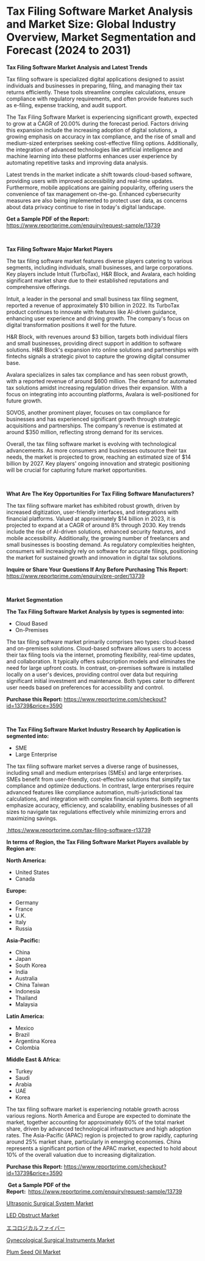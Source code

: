 <p><h1>Tax Filing Software Market Analysis and Market Size: Global Industry Overview, Market Segmentation and Forecast (2024 to 2031)</h1></p><p><strong>Tax Filing Software Market Analysis and Latest Trends</strong></p>
<p><p>Tax filing software is specialized digital applications designed to assist individuals and businesses in preparing, filing, and managing their tax returns efficiently. These tools streamline complex calculations, ensure compliance with regulatory requirements, and often provide features such as e-filing, expense tracking, and audit support. </p><p>The Tax Filing Software Market is experiencing significant growth, expected to grow at a CAGR of 20.00% during the forecast period. Factors driving this expansion include the increasing adoption of digital solutions, a growing emphasis on accuracy in tax compliance, and the rise of small and medium-sized enterprises seeking cost-effective filing options. Additionally, the integration of advanced technologies like artificial intelligence and machine learning into these platforms enhances user experience by automating repetitive tasks and improving data analysis.</p><p>Latest trends in the market indicate a shift towards cloud-based software, providing users with improved accessibility and real-time updates. Furthermore, mobile applications are gaining popularity, offering users the convenience of tax management on-the-go. Enhanced cybersecurity measures are also being implemented to protect user data, as concerns about data privacy continue to rise in today's digital landscape.</p></p>
<p><strong>Get a Sample PDF of the Report:&nbsp;</strong> <a href="https://www.reportprime.com/enquiry/request-sample/13739">https://www.reportprime.com/enquiry/request-sample/13739</a></p>
<p>&nbsp;</p>
<p><strong>Tax Filing Software Major Market Players</strong></p>
<p><p>The tax filing software market features diverse players catering to various segments, including individuals, small businesses, and large corporations. Key players include Intuit (TurboTax), H&R Block, and Avalara, each holding significant market share due to their established reputations and comprehensive offerings.</p><p>Intuit, a leader in the personal and small business tax filing segment, reported a revenue of approximately $10 billion in 2022. Its TurboTax product continues to innovate with features like AI-driven guidance, enhancing user experience and driving growth. The company's focus on digital transformation positions it well for the future.</p><p>H&R Block, with revenues around $3 billion, targets both individual filers and small businesses, providing direct support in addition to software solutions. H&R Block's expansion into online solutions and partnerships with fintechs signals a strategic pivot to capture the growing digital consumer base.</p><p>Avalara specializes in sales tax compliance and has seen robust growth, with a reported revenue of around $600 million. The demand for automated tax solutions amidst increasing regulation drives their expansion. With a focus on integrating into accounting platforms, Avalara is well-positioned for future growth.</p><p>SOVOS, another prominent player, focuses on tax compliance for businesses and has experienced significant growth through strategic acquisitions and partnerships. The company's revenue is estimated at around $350 million, reflecting strong demand for its services.</p><p>Overall, the tax filing software market is evolving with technological advancements. As more consumers and businesses outsource their tax needs, the market is projected to grow, reaching an estimated size of $14 billion by 2027. Key players' ongoing innovation and strategic positioning will be crucial for capturing future market opportunities.</p></p>
<p>&nbsp;</p>
<p><strong>What Are The Key Opportunities For Tax Filing Software Manufacturers?</strong></p>
<p><p>The tax filing software market has exhibited robust growth, driven by increased digitization, user-friendly interfaces, and integrations with financial platforms. Valued at approximately $14 billion in 2023, it is projected to expand at a CAGR of around 8% through 2030. Key trends include the rise of AI-driven solutions, enhanced security features, and mobile accessibility. Additionally, the growing number of freelancers and small businesses is boosting demand. As regulatory complexities heighten, consumers will increasingly rely on software for accurate filings, positioning the market for sustained growth and innovation in digital tax solutions.</p></p>
<p><strong>Inquire or Share Your Questions If Any Before Purchasing This Report:</strong> <a href="https://www.reportprime.com/enquiry/pre-order/13739">https://www.reportprime.com/enquiry/pre-order/13739</a></p>
<p>&nbsp;</p>
<p><strong>Market Segmentation</strong></p>
<p><strong>The Tax Filing Software Market Analysis by types is segmented into:</strong></p>
<p><ul><li>Cloud Based</li><li>On-Premises</li></ul></p>
<p><p>The tax filing software market primarily comprises two types: cloud-based and on-premises solutions. Cloud-based software allows users to access their tax filing tools via the internet, promoting flexibility, real-time updates, and collaboration. It typically offers subscription models and eliminates the need for large upfront costs. In contrast, on-premises software is installed locally on a user's devices, providing control over data but requiring significant initial investment and maintenance. Both types cater to different user needs based on preferences for accessibility and control.</p></p>
<p><strong>Purchase this Report:&nbsp;</strong><a href="https://www.reportprime.com/checkout?id=13739&price=3590">https://www.reportprime.com/checkout?id=13739&price=3590</a></p>
<p>&nbsp;</p>
<p><strong>The Tax Filing Software Market Industry Research by Application is segmented into:</strong></p>
<p><ul><li>SME</li><li>Large Enterprise</li></ul></p>
<p><p>The tax filing software market serves a diverse range of businesses, including small and medium enterprises (SMEs) and large enterprises. SMEs benefit from user-friendly, cost-effective solutions that simplify tax compliance and optimize deductions. In contrast, large enterprises require advanced features like compliance automation, multi-jurisdictional tax calculations, and integration with complex financial systems. Both segments emphasize accuracy, efficiency, and scalability, enabling businesses of all sizes to navigate tax regulations effectively while minimizing errors and maximizing savings.</p></p>
<p><a href="https://www.reportprime.com/tax-filing-software-r13739">&nbsp;https://www.reportprime.com/tax-filing-software-r13739</a></p>
<p><strong>In terms of Region, the Tax Filing Software Market Players available by Region are:</strong></p>
<p>
    <p> <strong> North America: </strong>
        <ul>
            <li>United States</li>
            <li>Canada</li>
        </ul>
        </p> 
    <p> <strong> Europe: </strong>
        <ul>
            <li>Germany</li>
            <li>France</li>
            <li>U.K.</li>
            <li>Italy</li>
            <li>Russia</li>
        </ul>
        </p> 
    <p> <strong> Asia-Pacific: </strong>
        <ul>
            <li>China</li>
            <li>Japan</li>
            <li>South Korea</li>
            <li>India</li>
            <li>Australia</li>
            <li>China Taiwan</li>
            <li>Indonesia</li>
            <li>Thailand</li>
            <li>Malaysia</li>
        </ul>
        </p> 
    <p> <strong> Latin America: </strong>
        <ul>
            <li>Mexico</li>
            <li>Brazil</li>
            <li>Argentina Korea</li>
            <li>Colombia</li>
        </ul>
        </p> 
    <p> <strong> Middle East & Africa: </strong>
        <ul>
            <li>Turkey</li>
            <li>Saudi</li>
            <li>Arabia</li>
            <li>UAE</li>
            <li>Korea</li>
        </ul>
    </p>
    </p>
<p><p>The tax filing software market is experiencing notable growth across various regions. North America and Europe are expected to dominate the market, together accounting for approximately 60% of the total market share, driven by advanced technological infrastructure and high adoption rates. The Asia-Pacific (APAC) region is projected to grow rapidly, capturing around 25% market share, particularly in emerging economies. China represents a significant portion of the APAC market, expected to hold about 10% of the overall valuation due to increasing digitalization.</p></p>
<p><strong>Purchase this Report: </strong><a href="https://www.reportprime.com/checkout?id=13739&price=3590">https://www.reportprime.com/checkout?id=13739&price=3590</a></p>
<p>&nbsp;<strong>Get a Sample PDF of the Report:&nbsp;&nbsp;</strong><a href="https://www.reportprime.com/enquiry/request-sample/13739">https://www.reportprime.com/enquiry/request-sample/13739</a></p>
<p><strong></strong></p>
<p><p><a href="https://issuu.com/reportprime-2/docs/ultrasonic-surgical-system-market-s_8a4ef479e15feb">Ultrasonic Surgical System Market</a></p><p><a href="https://medium.com/@cathymaggio_46644/this-led-obstruct-market-research-report-evaluates-the-key-market-trends-drivers-and-affecting-25e3d0413439">LED Obstruct Market</a></p><p><a href="https://medium.com/@evekerluke2023/ecological-fibre-market-%E3%81%AE%E3%82%B0%E3%83%AD%E3%83%BC%E3%83%90%E3%83%AB%E5%B8%82%E5%A0%B4%E6%A6%82%E8%A6%81%E3%81%AF-%E4%B8%96%E7%95%8C%E3%81%8A%E3%82%88%E3%81%B3%E4%B8%BB%E8%A6%81%E5%B8%82%E5%A0%B4%E3%81%AB%E3%81%8A%E3%81%91%E3%82%8B%E6%A5%AD%E7%95%8C%E3%81%AB%E5%BD%B1%E9%9F%BF%E3%82%92%E4%B8%8E%E3%81%88%E3%82%8B%E4%B8%BB%E8%A6%81%E3%81%AA%E3%83%88%E3%83%AC%E3%83%B3%E3%83%89%E3%81%AB%E3%81%A4%E3%81%84%E3%81%A6-%E7%8B%AC%E8%87%AA%E3%81%AE%E8%A6%96%E7%82%B9%E3%82%92%E6%8F%90%E4%BE%9B%E3%81%97%E3%81%BE%E3%81%99-6c642a8ad4bb">エコロジカルファイバー</a></p><p><a href="https://issuu.com/reportprime-2/docs/gynecological-surgical-instruments-_9228a3f3ed5b89">Gynecological Surgical Instruments Market</a></p><p><a href="https://www.linkedin.com/pulse/pioneering-growth-analyzing-global-plum-seed-oil-market-dynamics-nqedc?trackingId=S3JfINI5TeCkZpTD1zGKBg%3D%3D">Plum Seed Oil Market</a></p></p>